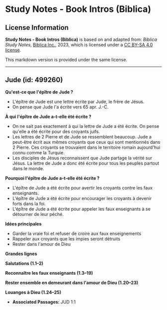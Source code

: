 # Study Notes - Book Intros (Biblica)

## License Information

**Study Notes - Book Intros (Biblica)** is based on and adapted from: _Biblica Study Notes_, [Biblica Inc.](https://www.biblica.com/), 2023, which is licensed under a [CC BY-SA 4.0 license](https://creativecommons.org/licenses/by-sa/4.0/legalcode.en).

This markdown version is provided under the same license.



--------------------------------

## Jude (id: 499260)

**Qu'est\-ce que l'épître de** **Jude ?**

* L'épître de Jude est une lettre écrite par Jude, le frère de Jésus.
* On pense que Jude l'a écrite vers 65 apr. J.\-C.

**À qui l'épître de Jude a\-t\-elle été écrite ?**

* On ne sait pas exactement à qui la lettre de Jude a été écrite. On pense qu'elle a été écrite pour des croyants juifs.
* Les lettres de 2 Pierre et de Jude se ressemblent beaucoup. Jude a peut\-être écrit aux mêmes croyants que ceux qui sont mentionnés dans 2 Pierre. Ces croyants se trouvaient dans le territoire romain aujourd'hui connu comme la Turquie.
* Les disciples de Jésus reconnaissent que Jude partage la vérité sur Jésus. La lettre de Jude a donc été écrite pour tous les peuples partout dans le monde.

**Pourquoi l'épître de Jude a\-t\-elle été écrite ?**

* L'épître de Jude a été écrite pour avertir les croyants contre les faux enseignants.
* L'épître de Jude a été écrite pour encourager les croyants à devenir forts dans la foi.
* L'épître de Jude a été écrite pour appeler les faux enseignants à se détourner de leur péché.

**Idées principales**

* Garder la vraie foi et refuser de croire aux faux enseignements
* Rappeler aux croyants que les impies seront détruits
* Rester dans l'amour de Dieu

**Grandes lignes**

**Salutations (1\.1–2\)**

**Reconnaître les faux enseignants (1\.3–19\)**

**Rester ensemble en demeurant dans l'amour de Dieu (1\.20–23\)**

**Louanges à Dieu (1\.24–25\)**

* **Associated Passages:** JUD 1:1

